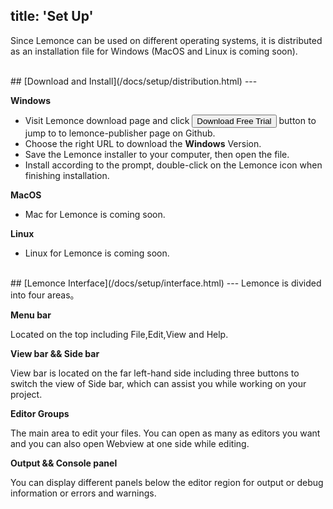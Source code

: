 title: 'Set Up'
---
Since Lemonce can be used on different operating systems, it is distributed as an installation file for Windows (MacOS and Linux is coming soon).

<br/>
## [Download and Install](/docs/setup/distribution.html)
---

**Windows**

- Visit Lemonce download page and click <button class="btn-teal">Download Free Trial</button> button to jump to to lemonce-publisher page on Github.
- Choose the right URL to download the **Windows** Version.
- Save the Lemonce installer to your computer, then open the file.
- Install according to the prompt, double-click on the Lemonce icon when finishing installation.

**MacOS**

- Mac for Lemonce is coming soon.

**Linux** 

- Linux for Lemonce is coming soon.

<br/>
## [Lemonce Interface](/docs/setup/interface.html)
---
Lemonce is divided into four areas。

**Menu bar**

Located on the top including File,Edit,View and Help.

**View bar && Side bar**

View bar is located on the far left-hand side including three buttons to switch the view of Side bar, which can assist you while working on your project.

**Editor Groups**

The main area to edit your files. You can open as many as editors you want and you can also open Webview at one side while editing.

**Output && Console panel**

You can display different panels below the editor region for output or debug information or errors and warnings.